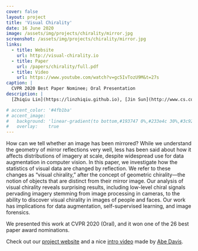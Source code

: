 ```yaml
---
cover: false
layout: project
title: 'Visual Chirality'
date: 16 June 2020
image: /assets/img/projects/chirality/mirror.jpg
screenshot: /assets/img/projects/chirality/mirror.jpg
links:
  - title: Website
    url: http://visual-chirality.io
  - title: Paper
    url: /papers/chirality/full.pdf
  - title: Video
    url: https://www.youtube.com/watch?v=gc5IvTozU9M&t=27s
caption: |
  CVPR 2020 Best Paper Nominee; Oral Presentation
description: |
  [Zhiqiu Lin](https://linzhiqiu.github.io), [Jin Sun](http://www.cs.cornell.edu/~jinsun/), [Abe Davis](http://abedavis.com), [Noah Snavely](http://www.cs.cornell.edu/~snavely/)

# accent_color: '#4fb1ba'
# accent_image:
#   background: 'linear-gradient(to bottom,#193747 0%,#233e4c 30%,#3c929e 50%,#d5d5d4 70%,#cdccc8 100%)'
#   overlay:    true
---
```


How can we tell whether an image has been mirrored? While we understand the geometry of mirror reflections very well, less has been said about how it affects distributions of imagery at scale, despite widespread use for data augmentation in computer vision. In this paper, we investigate how the statistics of visual data are changed by reflection. We refer to these changes as “visual chirality,” after the concept of geometric chirality—the notion of objects that are distinct from their mirror image. Our analysis of visual chirality reveals surprising results, including low-level chiral signals pervading imagery stemming from image processing in cameras, to the ability to discover visual chirality in images of people and faces. Our work has implications for data augmentation, self-supervised learning, and image forensics.

We presented this work at CVPR 2020 (Oral), and it won one of the 26 best paper award nominations.

Check out our [project website](http://visual-chirality.io) and a nice [intro video](https://www.youtube.com/watch?v=gc5IvTozU9M&t=27s) made by [Abe Davis](http://abedavis.com).